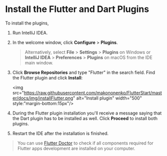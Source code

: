 # Install the Flutter and Dart Plugins
To install the plugins,

1. Run IntelliJ IDEA.
1. In the welcome window, click **Configure** > **Plugins**.

	> Alternatively, select **File** > **Settings** > **Plugins** on Windows  or **IntelliJ IDEA** > **Preferences** > **Plugins** on macOS from the IDE main window.

1. Click **Browse Repositories** and type "Flutter" in the search field. Find the Flutter plugin and click **Install**:

	<img src="https://raw.githubusercontent.com/makononenko/FlutterStart/master/docs/img/installFlutter.png" alt="Install plugin" width="500" style:"margin-bottom:15px"/>

1. During the Flutter plugin installation you'll receive a message saying that the Dart plugin has to be installed as well. Click **Proceed** to install both plugins.
2. Restart the IDE after the installation is finished.

> You can use [Flutter Doctor](flutter_doctor.md) to check if all components required for Flutter apps development are installed on your computer.
